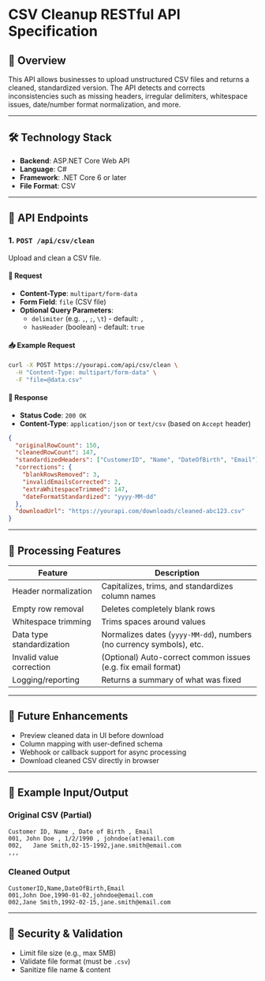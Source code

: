 # CSV Cleanup RESTful API Specification

## 📌 Overview

This API allows businesses to upload unstructured CSV files and returns a cleaned, standardized version. The API detects and corrects inconsistencies such as missing headers, irregular delimiters, whitespace issues, date/number format normalization, and more.

---

## 🛠️ Technology Stack

- **Backend**: ASP.NET Core Web API
- **Language**: C#
- **Framework**: .NET Core 6 or later
- **File Format**: CSV


---

## 📁 API Endpoints

### 1. `POST /api/csv/clean`

Upload and clean a CSV file.

#### 🔹 Request

- **Content-Type**: `multipart/form-data`
- **Form Field**: `file` (CSV file)
- **Optional Query Parameters**:
  - `delimiter` (e.g. `,`, `;`, `\t`) - default: `,`
  - `hasHeader` (boolean) - default: `true`

#### 📥 Example Request

```bash
curl -X POST https://yourapi.com/api/csv/clean \
  -H "Content-Type: multipart/form-data" \
  -F "file=@data.csv"
```

#### 🔹 Response

- **Status Code**: `200 OK`
- **Content-Type**: `application/json` or `text/csv` (based on `Accept` header)

```json
{
  "originalRowCount": 150,
  "cleanedRowCount": 147,
  "standardizedHeaders": ["CustomerID", "Name", "DateOfBirth", "Email"],
  "corrections": {
    "blankRowsRemoved": 3,
    "invalidEmailsCorrected": 2,
    "extraWhitespaceTrimmed": 147,
    "dateFormatStandardized": "yyyy-MM-dd"
  },
  "downloadUrl": "https://yourapi.com/downloads/cleaned-abc123.csv"
}
```

---

## 🔄 Processing Features

| Feature                  | Description                                                             |
|--------------------------|-------------------------------------------------------------------------|
| Header normalization     | Capitalizes, trims, and standardizes column names                       |
| Empty row removal        | Deletes completely blank rows                                           |
| Whitespace trimming      | Trims spaces around values                                              |
| Data type standardization| Normalizes dates (`yyyy-MM-dd`), numbers (no currency symbols), etc.    |
| Invalid value correction | (Optional) Auto-correct common issues (e.g. fix email format)           |
| Logging/reporting        | Returns a summary of what was fixed                                     |

---

## 🧪 Future Enhancements

- Preview cleaned data in UI before download
- Column mapping with user-defined schema
- Webhook or callback support for async processing
- Download cleaned CSV directly in browser

---

## 🧾 Example Input/Output

### Original CSV (Partial)

```csv
Customer ID, Name , Date of Birth , Email
001, John Doe , 1/2/1990 , johndoe(at)email.com
002,   Jane Smith,02-15-1992,jane.smith@email.com
,,,
```

### Cleaned Output

```csv
CustomerID,Name,DateOfBirth,Email
001,John Doe,1990-01-02,johndoe@email.com
002,Jane Smith,1992-02-15,jane.smith@email.com
```

---

## 🔐 Security & Validation

- Limit file size (e.g., max 5MB)
- Validate file format (must be `.csv`)
- Sanitize file name & content


